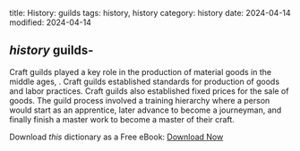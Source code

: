 title: History: guilds
tags: history, history
category: history
date: 2024-04-14
modified: 2024-04-14

## _history_  guilds-
Craft guilds played a key role in the production of
  material goods in the middle ages,  .   Craft guilds established
  standards for production of goods and labor practices.  Craft guilds
  also established fixed prices for the sale of goods.  The guild
  process involved a training hierarchy where a person would start as
  an apprentice, later advance to become a journeyman, and finally
  finish a master work to become a master of their craft.



Download *this* dictionary as a Free eBook: [Download Now]({static}static/CairnsHistoryDictionary.pdf)

